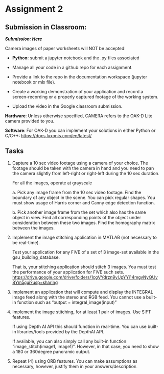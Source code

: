 # Assignment 2

## Submission in Classroom:

**_Submission: [Here](https://github.com/brentonjackson/csc-4980/blob/master/Assignment2/Assignment%201.ipynb)_**

Camera images of paper worksheets will NOT be accepted

- **Python:** submit a jupyter notebook and the .py files associated

- Manage all your code in a github repo for each assignment.

- Provide a link to the repo in the documentation workspace
  (jupyter notebook or mlx file).

- Create a working demonstration of your application and record a screen-recording or a properly captured footage of the working system.
- Upload the video in the Google classroom submission.

**Hardware**: Unless otherwise specified, CAMERA refers to the OAK-D Lite camera provided to you.

**Software**:
For OAK-D you can implement your solutions in either Python or
C/C++: https://docs.luxonis.com/en/latest/

## Tasks

1. Capture a 10 sec video footage using a camera of your choice.
   The footage should be taken with the camera in hand and you need to pan the camera slightly from left-right or right-left
   during the 10 sec duration.

   For all the images, operate at grayscale

   a. Pick any image frame from the 10 sec video footage. Find the boundary of any object
   in the scene. You can pick regular shapes. You must show usage of Harris corner and Canny
   edge detection function.

   b. Pick another image frame from the set which also has the same object in view. Find all
   corresponding points of the object under consideration between these two images. Find the
   homography matrix between the images.

2. Implement the image stitching application in MATLAB (not necessary to be real-time).

   Test your application for any FIVE of a set of 3 image-set available in the gsu_building_database.

   That is, your stitching application should stitch 3 images.
   You must test the performance of your application for FIVE such sets.
   https://drive.google.com/drive/folders/1cgVYdrzn9yUpYYi14mgvNyQUv8Ym5gui?usp=sharing

3. Implement an application that will compute and display the INTEGRAL image feed along with
   the stereo and RGB feed. You cannot use a built-in function such as
   “output = integral_image(input)”

4. Implement the image stitching, for at least 1 pair of images. Use SIFT features.

   If using Depth AI API this should function in real-time.
   You can use built-in libraries/tools provided by the DepthAI API.

   If available, you can also simply call any built-in function “image_stitch(image1, image1)”.
   However, in that case, you need to show a 180 or 360degree panoramic output.

5. Repeat (4) using ORB features.
   You can make assumptions as necessary, however, justify them in your answers/description.
